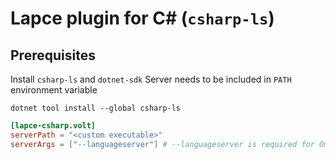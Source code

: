 # Lapce plugin for C# (`csharp-ls`)

## Prerequisites

Install `csharp-ls` and `dotnet-sdk`
Server needs to be included in `PATH` environment variable

```shell
dotnet tool install --global csharp-ls
```

```toml
[lapce-csharp.volt]
serverPath = "<custom executable>"
serverArgs = ["--languageserver"] # --languageserver is required for OmniSharp
```
